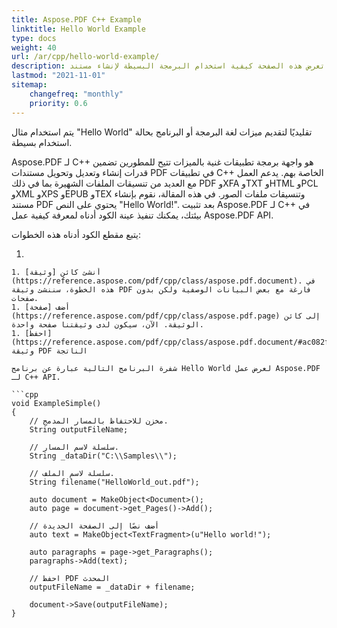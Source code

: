 ```yaml
---
title: Aspose.PDF С++ Example
linktitle: Hello World Example
type: docs
weight: 40
url: /ar/cpp/hello-world-example/
description: تعرض هذه الصفحة كيفية استخدام البرمجة البسيطة لإنشاء مستند PDF يحتوي على النص - Hello World.
lastmod: "2021-11-01"
sitemap:
    changefreq: "monthly"
    priority: 0.6
---
```


يتم استخدام مثال "Hello World" تقليديًا لتقديم ميزات لغة البرمجة أو البرنامج بحالة استخدام بسيطة.

Aspose.PDF لـ C++ هو واجهة برمجة تطبيقات غنية بالميزات تتيح للمطورين تضمين قدرات إنشاء وتعديل وتحويل مستندات PDF في تطبيقات C++ الخاصة بهم. يدعم العمل مع العديد من تنسيقات الملفات الشهيرة بما في ذلك PDF وXFA وTXT وHTML وPCL وXML وXPS وEPUB وTEX وتنسيقات ملفات الصور. في هذه المقالة، نقوم بإنشاء مستند PDF يحتوي على النص "Hello World!". بعد تثبيت Aspose.PDF لـ C++ في بيئتك، يمكنك تنفيذ عينة الكود أدناه لمعرفة كيفية عمل Aspose.PDF API.

يتبع مقطع الكود أدناه هذه الخطوات:

1.
``` أنشئ [فئة سلسلة](https://reference.aspose.com/pdf/cpp/class/system.string) لاسم المسار واسم الملف.  
1. أنشئ كائن [وثيقة](https://reference.aspose.com/pdf/cpp/class/aspose.pdf.document). في هذه الخطوة، سننشئ وثيقة PDF فارغة مع بعض البيانات الوصفية ولكن بدون صفحات.  
1. أضف [صفحة](https://reference.aspose.com/pdf/cpp/class/aspose.pdf.page) إلى كائن الوثيقة. الآن، سيكون لدى وثيقتنا صفحة واحدة.  
1. [احفظ](https://reference.aspose.com/pdf/cpp/class/aspose.pdf.document/#ac082fe8e67b25685fc51d33e804269fa) وثيقة PDF الناتجة  

شفرة البرنامج التالية عبارة عن برنامج Hello World لعرض عمل Aspose.PDF لـ C++ API.

```cpp
void ExampleSimple()
{
    // مخزن للاحتفاظ بالمسار المدمج.
    String outputFileName;

    // سلسلة لاسم المسار.
    String _dataDir("C:\\Samples\\");

    // سلسلة لاسم الملف.
    String filename("HelloWorld_out.pdf");

    auto document = MakeObject<Document>();
    auto page = document->get_Pages()->Add();

    // أضف نصًا إلى الصفحة الجديدة
    auto text = MakeObject<TextFragment>(u"Hello world!");

    auto paragraphs = page->get_Paragraphs();
    paragraphs->Add(text);

    // احفظ PDF المحدث
    outputFileName = _dataDir + filename;

    document->Save(outputFileName);
}
```